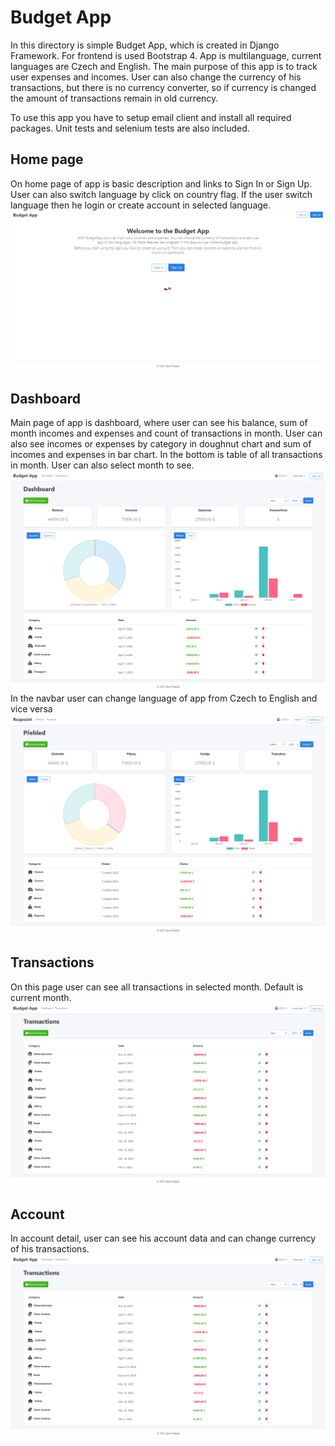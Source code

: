 # Budget App
In this directory is simple Budget App, which is created in Django Framework. For frontend is used Bootstrap 4. App is multilanguage, current languages are Czech and English.
The main purpose of this app is to track user expenses and incomes. User can also change the currency of his transactions, but there is no currency converter, so if currency is changed the amount of transactions remain in old currency.

To use this app you have to setup email client and install all required packages. Unit tests and selenium tests are also included.

## Home page
On home page of app is basic description and links to Sign In or Sign Up. User can also switch language by click on country flag. If the user switch language then he login or create account in selected language.
![Home](https://github.com/skapis/appscreenshots/blob/main/Budget%20App/Home.png)

## Dashboard
Main page of app is dashboard, where user can see his balance, sum of month incomes and expenses and count of transactions in month. User can also see incomes or expenses by category in doughnut chart and sum of incomes and expenses in bar chart. In the bottom is table of all transactions in month. User can also select month to see.
![Dashboard](https://github.com/skapis/appscreenshots/blob/main/Budget%20App/Dashboard.png)
In the navbar user can change language of app from Czech to English and vice versa
![Dashboard CS](https://github.com/skapis/appscreenshots/blob/main/Budget%20App/Dashboard_cs.png)

## Transactions
On this page user can see all transactions in selected month. Default is current month.
![Transactions](https://github.com/skapis/appscreenshots/blob/main/Budget%20App/Transactions.png)

## Account
In account detail, user can see his account data and can change currency of his transactions.
![Account](https://github.com/skapis/appscreenshots/blob/main/Budget%20App/Transactions.png)
